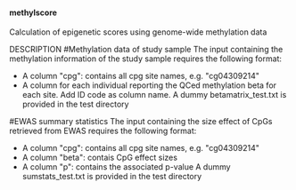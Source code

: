 #### methylscore ####
Calculation of epigenetic scores using genome-wide methylation data


DESCRIPTION
#Methylation data of study sample
The input containing the methylation information of the study sample requires the following format:
  - A column "cpg": contains all cpg site names, e.g. "cg04309214"
  - A column for each individual reporting the QCed methylation beta for each site. Add ID code as column name.
A dummy betamatrix_test.txt is provided in the test directory


#EWAS summary statistics
The input containing the size effect of CpGs retrieved from EWAS requires the following format:
  - A column "cpg": contains all cpg site names, e.g. "cg04309214"
  - A column "beta": contais CpG effect sizes
  - A column "p": contains the associated p-value
A dummy sumstats_test.txt is provided in the test directory
